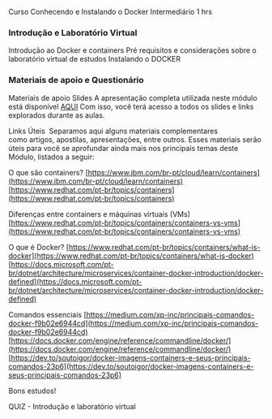 Curso Conhecendo e Instalando o Docker
Intermediário
1 hrs

### Introdução e Laboratório Virtual
Introdução ao Docker e containers
Pré requisitos e considerações sobre o laboratório virtual de estudos
Instalando o DOCKER

### Materiais de apoio e Questionário
Materiais de apoio
Slides
A apresentação completa utilizada neste módulo está disponível [AQUI](https://academiapme-my.sharepoint.com/:f:/g/personal/kawan_dio_me/ElY0v-xIc_dNjKR0Lfi3jFkB5tSmEeEdHnEqpyXdcIG1Lw?e=eWp49E) 
Com isso, você terá acesso a todos os slides e links explorados durante as aulas.

Links Úteis 
Separamos aqui alguns materiais complementares como artigos, apostilas, apresentações, entre outros. Esses materiais serão úteis para você se aprofundar ainda mais nos principais temas deste Módulo, listados a seguir:

O que são containers?
[https://www.ibm.com/br-pt/cloud/learn/containers](https://www.ibm.com/br-pt/cloud/learn/containers)
[https://www.redhat.com/pt-br/topics/containers](https://www.redhat.com/pt-br/topics/containers)

Diferenças entre containers e máquinas virtuais (VMs)
[https://www.redhat.com/pt-br/topics/containers/containers-vs-vms](https://www.redhat.com/pt-br/topics/containers/containers-vs-vms)

O que é Docker?
[https://www.redhat.com/pt-br/topics/containers/what-is-docker](https://www.redhat.com/pt-br/topics/containers/what-is-docker)
[https://docs.microsoft.com/pt-br/dotnet/architecture/microservices/container-docker-introduction/docker-defined](https://docs.microsoft.com/pt-br/dotnet/architecture/microservices/container-docker-introduction/docker-defined)

Comandos essenciais
[https://medium.com/xp-inc/principais-comandos-docker-f9b02e6944cd](https://medium.com/xp-inc/principais-comandos-docker-f9b02e6944cd)
[https://docs.docker.com/engine/reference/commandline/docker/](https://docs.docker.com/engine/reference/commandline/docker/)
[https://dev.to/soutoigor/docker-imagens-containers-e-seus-principais-comandos-23p6](https://dev.to/soutoigor/docker-imagens-containers-e-seus-principais-comandos-23p6)

Bons estudos!


QUIZ - Introdução e laboratório virtual
